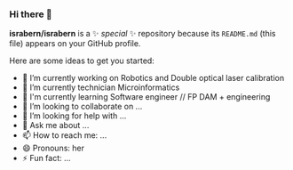 ### Hi there 👋


**israbern/israbern** is a ✨ _special_ ✨ repository because its `README.md` (this file) appears on your GitHub profile.

Here are some ideas to get you started:

- 🔭 I’m currently working on Robotics and Double optical laser calibration
- 🌱 I’m currently technician Microinformatics
- 🌱 I'm currently learning Software engineer // FP DAM + engineering
- 👯 I’m looking to collaborate on ...
- 🤔 I’m looking for help with ...
- 💬 Ask me about ...
- 📫 How to reach me: ...
- 😄 Pronouns: her
- ⚡ Fun fact: ...

